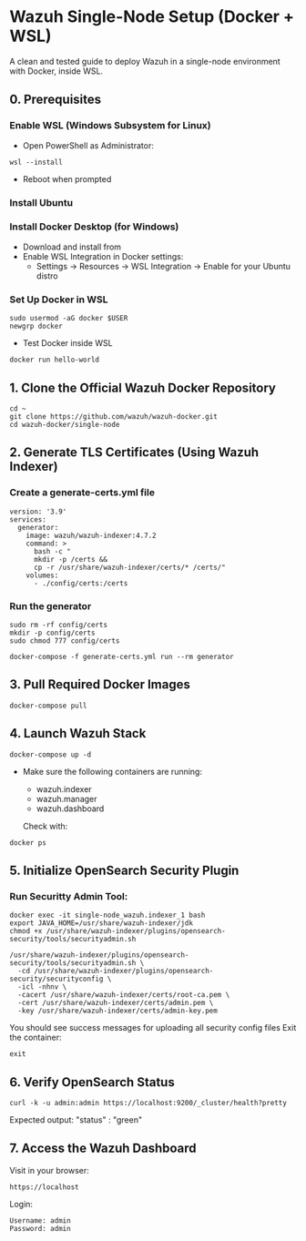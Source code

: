 # Wazuh Single-Node Setup (Docker + WSL)

A clean and tested guide to deploy Wazuh in a single-node environment with Docker, inside WSL.

## 0. Prerequisites
### Enable WSL (Windows Subsystem for Linux)
- Open PowerShell as Administrator:
```
wsl --install
```
- Reboot when prompted
### Install Ubuntu 
### Install Docker Desktop (for Windows)
- Download and install from
- Enable WSL Integration in Docker settings:
    - Settings -> Resources -> WSL Integration -> Enable for your Ubuntu distro
### Set Up Docker in WSL 
```
sudo usermod -aG docker $USER
newgrp docker
```
- Test Docker inside WSL
```
docker run hello-world
```
## 1. Clone the Official Wazuh Docker Repository
```
cd ~
git clone https://github.com/wazuh/wazuh-docker.git
cd wazuh-docker/single-node
```
## 2. Generate TLS Certificates (Using Wazuh Indexer)
### Create a generate-certs.yml file 
```
version: '3.9'
services:
  generator:
    image: wazuh/wazuh-indexer:4.7.2
    command: >
      bash -c "
      mkdir -p /certs &&
      cp -r /usr/share/wazuh-indexer/certs/* /certs/"
    volumes:
      - ./config/certs:/certs
```
### Run the generator
```
sudo rm -rf config/certs
mkdir -p config/certs
sudo chmod 777 config/certs

docker-compose -f generate-certs.yml run --rm generator
```
## 3. Pull Required Docker Images
```
docker-compose pull
```
## 4. Launch Wazuh Stack
```
docker-compose up -d
```
- Make sure the following containers are running:
    - wazuh.indexer
    - wazuh.manager
    - wazuh.dashboard
 
  Check with:
```
docker ps
```
## 5. Initialize OpenSearch Security Plugin
### Run Securitty Admin Tool:
```
docker exec -it single-node_wazuh.indexer_1 bash
export JAVA_HOME=/usr/share/wazuh-indexer/jdk
chmod +x /usr/share/wazuh-indexer/plugins/opensearch-security/tools/securityadmin.sh

/usr/share/wazuh-indexer/plugins/opensearch-security/tools/securityadmin.sh \
  -cd /usr/share/wazuh-indexer/plugins/opensearch-security/securityconfig \
  -icl -nhnv \
  -cacert /usr/share/wazuh-indexer/certs/root-ca.pem \
  -cert /usr/share/wazuh-indexer/certs/admin.pem \
  -key /usr/share/wazuh-indexer/certs/admin-key.pem
```
You should see success messages for uploading all security config files
Exit the container:
```
exit
```
## 6. Verify OpenSearch Status
```
curl -k -u admin:admin https://localhost:9200/_cluster/health?pretty
```
Expected output: "status" : "green"

## 7. Access the Wazuh Dashboard
Visit in your browser:
```
https://localhost
```
Login:
```
Username: admin
Password: admin
```

